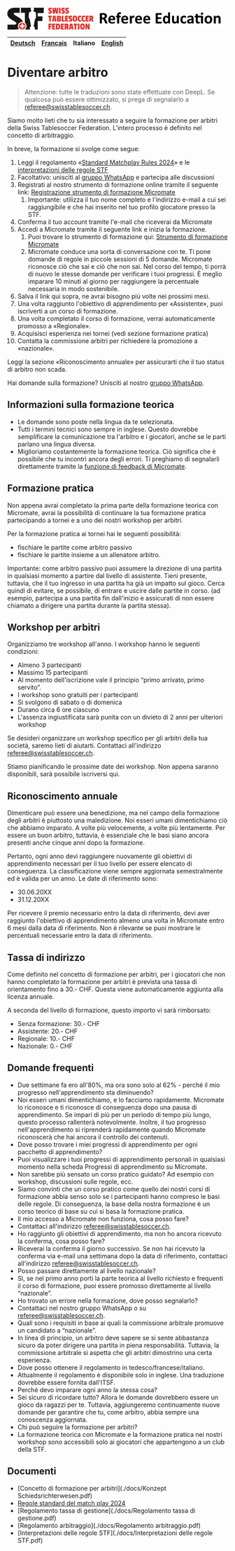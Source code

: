 ![img.png](img/img.png)

|[Deutsch](./README.md)| [Francais](./fr.md)|Italiano|[English](./en.md)|
|---|---|---|---|

# Diventare arbitro

> Attenzione: tutte le traduzioni sono state effettuate con DeepL. Se qualcosa può essere ottimizzato, si prega di segnalarlo a referee@swisstablesoccer.ch.

Siamo molto lieti che tu sia interessato a seguire la formazione per arbitri della Swiss Tablesoccer Federation. L'intero processo è definito nel concetto di arbitraggio.

In breve, la formazione si svolge come segue:

1. Leggi il regolamento «[Standard Matchplay Rules 2024](./docs/Standard_Matchplay_Rules_2024.pdf)» e le [interpretazioni delle regole STF](./docs/Regelinterpretationen%20STF.pdf)
2. Facoltativo: unisciti al [gruppo WhatsApp](./contact.md) e partecipa alle discussioni
3. Registrati al nostro strumento di formazione online tramite il seguente link: [Registrazione strumento di formazione Micromate](https://learn.micromate.ai/registration?orgCode=8955-DEF2-BAF2-F4B1)
    1. Importante: utilizza il tuo nome completo e l'indirizzo e-mail a cui sei raggiungibile e che hai inserito nel tuo profilo giocatore presso la STF.
3. Conferma il tuo account tramite l'e-mail che riceverai da Micromate
4. Accedi a Micromate tramite il seguente link e inizia la formazione.
    1. Puoi trovare lo strumento di formazione qui: [Strumento di formazione Micromate](https://learn.micromate.ai)
    2. Micromate conduce una sorta di conversazione con te. Ti pone domande di regole in piccole sessioni di 5 domande. Micromate riconosce ciò che sai e ciò che non sai. Nel corso del tempo, ti porrà di nuovo le stesse domande per verificare i tuoi progressi. È meglio imparare 10 minuti al giorno per raggiungere la percentuale necessaria in modo sostenibile.
6. Salva il link qui sopra, ne avrai bisogno più volte nei prossimi mesi.
7. Una volta raggiunto l'obiettivo di apprendimento per «Assistente», puoi iscriverti a un corso di formazione.
8. Una volta completato il corso di formazione, verrai automaticamente promosso a «Regionale».
9. Acquisisci esperienza nei tornei (vedi sezione formazione pratica)
10. Contatta la commissione arbitri per richiedere la promozione a «nazionale».

Leggi la sezione «Riconoscimento annuale» per assicurarti che il tuo status di arbitro non scada.

Hai domande sulla formazione? Unisciti al nostro [gruppo WhatsApp](./contact.md).

## Informazioni sulla formazione teorica

- Le domande sono poste nella lingua da te selezionata.
- Tutti i termini tecnici sono sempre in inglese. Questo dovrebbe semplificare la comunicazione tra l'arbitro e i giocatori, anche se le parti parlano una lingua diversa.
- Miglioriamo costantemente la formazione teorica. Ciò significa che è possibile che tu incontri ancora degli errori. Ti preghiamo di segnalarli direttamente tramite la [funzione di feedback di Micromate](./feedback.md).

## Formazione pratica

Non appena avrai completato la prima parte della formazione teorica con Micromate, avrai la possibilità di continuare la tua formazione pratica partecipando a tornei e a uno dei nostri workshop per arbitri.

Per la formazione pratica ai tornei hai le seguenti possibilità:

- fischiare le partite come arbitro passivo
- fischiare le partite insieme a un allenatore arbitro.

Importante: come arbitro passivo puoi assumere la direzione di una partita in qualsiasi momento a partire dal livello di assistente. Tieni presente, tuttavia, che il tuo ingresso in una partita ha già un impatto sul gioco. Cerca quindi di evitare, se possibile, di entrare e uscire dalle partite in corso. (ad esempio, partecipa a una partita fin dall'inizio e assicurati di non essere chiamato a dirigere una partita durante la partita stessa).

## Workshop per arbitri

Organizziamo tre workshop all'anno. I workshop hanno le seguenti condizioni:

- Almeno 3 partecipanti
- Massimo 15 partecipanti
- Al momento dell'iscrizione vale il principio “primo arrivato, primo servito”.
- I workshop sono gratuiti per i partecipanti
- Si svolgono di sabato o di domenica
- Durano circa 6 ore ciascuno
- L'assenza ingiustificata sarà punita con un divieto di 2 anni per ulteriori workshop

Se desideri organizzare un workshop specifico per gli arbitri della tua società, saremo lieti di aiutarti. Contattaci all'indirizzo [referee@swisstablesoccer.ch](mailto:referee@swisstablesoccer.ch).

Stiamo pianificando le prossime date dei workshop. Non appena saranno disponibili, sarà possibile iscriversi qui.

## Riconoscimento annuale

Dimenticare può essere una benedizione, ma nel campo della formazione degli arbitri è piuttosto una maledizione. Noi esseri umani dimentichiamo ciò che abbiamo imparato. A volte più velocemente, a volte più lentamente. Per essere un buon arbitro, tuttavia, è essenziale che le basi siano ancora presenti anche cinque anni dopo la formazione.

Pertanto, ogni anno devi raggiungere nuovamente gli obiettivi di apprendimento necessari per il tuo livello per essere elencato di conseguenza. La classificazione viene sempre aggiornata semestralmente ed è valida per un anno. Le date di riferimento sono:

- 30.06.20XX
- 31.12.20XX

Per ricevere il premio necessario entro la data di riferimento, devi aver raggiunto l'obiettivo di apprendimento almeno una volta in Micromate entro 6 mesi dalla data di riferimento. Non è rilevante se puoi mostrare le percentuali necessarie entro la data di riferimento.

## Tassa di indirizzo

Come definito nel concetto di formazione per arbitri, per i giocatori che non hanno completato la formazione per arbitri è prevista una tassa di orientamento fino a 30.- CHF. Questa viene automaticamente aggiunta alla licenza annuale.

A seconda del livello di formazione, questo importo vi sarà rimborsato:

- Senza formazione: 30.- CHF
- Assistente: 20.- CHF
- Regionale: 10.- CHF
- Nazionale: 0.- CHF

## Domande frequenti

- Due settimane fa ero all'80%, ma ora sono solo al 62% - perché il mio progresso nell'apprendimento sta diminuendo?
- Noi esseri umani dimentichiamo, e lo facciamo rapidamente. Micromate lo riconosce e ti riconosce di conseguenza dopo una pausa di apprendimento. Se impari di più per un periodo di tempo più lungo, questo processo rallenterà notevolmente. Inoltre, il tuo progresso nell'apprendimento si riprenderà rapidamente quando Micromate riconoscerà che hai ancora il controllo dei contenuti.
- Dove posso trovare i miei progressi di apprendimento per ogni pacchetto di apprendimento?
- Puoi visualizzare i tuoi progressi di apprendimento personali in qualsiasi momento nella scheda Progressi di apprendimento su Micromate.
- Non sarebbe più sensato un corso pratico guidato? Ad esempio con workshop, discussioni sulle regole, ecc.
- Siamo convinti che un corso pratico come quello dei nostri corsi di formazione abbia senso solo se i partecipanti hanno compreso le basi delle regole. Di conseguenza, la base della nostra formazione è un corso teorico di base su cui si basa la formazione pratica.
- Il mio accesso a Micromate non funziona, cosa posso fare?
- Contattaci all'indirizzo <referee@swisstablesoccer.ch>.
- Ho raggiunto gli obiettivi di apprendimento, ma non ho ancora ricevuto la conferma, cosa posso fare?
- Riceverai la conferma il giorno successivo. Se non hai ricevuto la conferma via e-mail una settimana dopo la data di riferimento, contattaci all'indirizzo <referee@swisstablesoccer.ch>.
- Posso passare direttamente al livello nazionale?
- Sì, se nel primo anno porti la parte teorica al livello richiesto e frequenti il corso di formazione, puoi essere promosso direttamente al livello “nazionale”.
- Ho trovato un errore nella formazione, dove posso segnalarlo?
- Contattaci nel nostro gruppo WhatsApp o su referee@swisstablesoccer.ch.
- Quali sono i requisiti in base ai quali la commissione arbitrale promuove un candidato a “nazionale”.
- In linea di principio, un arbitro deve sapere se si sente abbastanza sicuro da poter dirigere una partita in piena responsabilità. Tuttavia, la commissione arbitrale si aspetta che gli arbitri dimostrino una certa esperienza.
- Dove posso ottenere il regolamento in tedesco/francese/italiano.
- Attualmente il regolamento è disponibile solo in inglese. Una traduzione dovrebbe essere fornita dall'ITSF.
- Perché devo imparare ogni anno la stessa cosa?
- Sei sicuro di ricordare tutto? Allora le domande dovrebbero essere un gioco da ragazzi per te. Tuttavia, aggiungeremo continuamente nuove domande per garantire che tu, come arbitro, abbia sempre una conoscenza aggiornata.
- Chi può seguire la formazione per arbitri?
- La formazione teorica con Micromate e la formazione pratica nei nostri workshop sono accessibili solo ai giocatori che appartengono a un club della STF.

## Documenti

- [Concetto di formazione per arbitri](./docs/Konzept Schiedsrichterwesen.pdf)
- [Regole standard del match play 2024](./docs/Standard_Matchplay_Rules_2024.pdf)
- [Regolamento tassa di gestione](./docs/Regolamento tassa di gestione.pdf)
- [Regolamento arbitraggio](./docs/Regolamento arbitraggio.pdf)
- [Interpretazioni delle regole STF](./docs/Interpretazioni delle regole STF.pdf)
